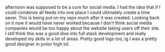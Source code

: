 afternoon was supposed to be a cure for social media. I had the idea that if I could condense all feeds into one place I could ultimately create a time saver. This is being put on my repo much after it was created. Looking back on it now it would have never worked because I don't think social media companies would be too happy about the website taking users off their site. I still think this was a good dive into full stack development and really developed my skills in a lot of areas. Pretty good logo too, ig I was a pretty good designer in junior high lol. 
